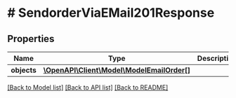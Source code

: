 # # SendorderViaEMail201Response

## Properties

Name | Type | Description | Notes
------------ | ------------- | ------------- | -------------
**objects** | [**\OpenAPI\Client\Model\ModelEmailOrder[]**](ModelEmailOrder.md) |  | [optional]

[[Back to Model list]](../../README.md#models) [[Back to API list]](../../README.md#endpoints) [[Back to README]](../../README.md)
